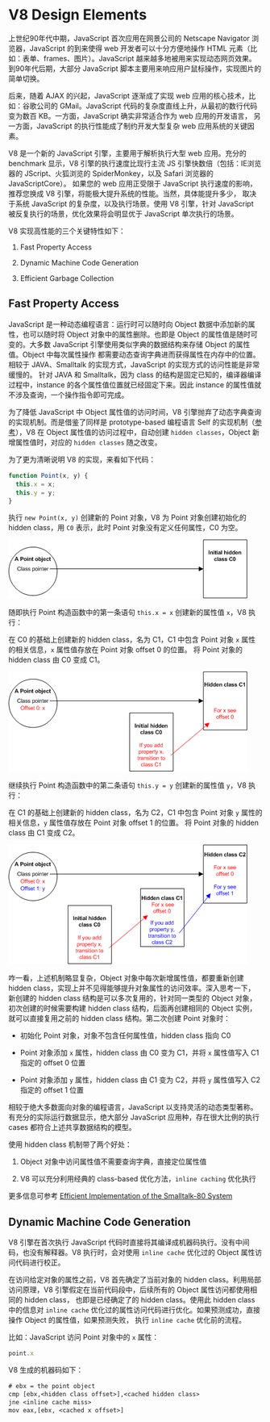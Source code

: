 # V8 Design Elements

上世纪90年代中期，JavaScript 首次应用在网景公司的 Netscape Navigator 浏览器，JavaScript 的到来使得 web
开发者可以十分方便地操作 HTML 元素（比如：表单、frames、图片）。JavaScript 越来越多地被用来实现动态网页效果。
到90年代后期，大部分 JavaScript 脚本主要用来响应用户鼠标操作，实现图片的简单切换。

后来，随着 AJAX 的兴起，JavaScript 逐渐成了实现 web 应用的核心技术，比如：谷歌公司的 GMail。JavaScript
代码的复杂度直线上升，从最初的数行代码变为数百 KB。一方面，JavaScript 确实非常适合作为 web 应用的开发语言，
另一方面，JavaScript 的执行性能成了制约开发大型复杂 web 应用系统的关键因素。

V8 是一个新的 JavaScript 引擎，主要用于解析执行大型 web 应用。充分的 benchmark 显示，V8 引擎的执行速度比现行主流
JS 引擎快数倍（包括：IE浏览器的 JScript、火狐浏览的 SpiderMonkey，以及 Safari 浏览器的 JavaScriptCore）。
如果您的 web 应用正受限于 JavaScript 执行速度的影响，推荐您换成 V8 引擎，将能极大提升系统的性能。当然，具体能提升多少，
取决于系统 JavaScript 的复杂度，以及执行场景。使用 V8 引擎，针对 JavaScript 被反复执行的场景，优化效果将会明显优于
JavaScript 单次执行的场景。

V8 实现高性能的三个关键特性如下：

1. Fast Property Access

2. Dynamic Machine Code Generation

3. Efficient Garbage Collection

## Fast Property Access

JavaScript 是一种动态编程语言：运行时可以随时向 Object 数据中添加新的属性，也可以随时将 Object 对象中的属性删除。也即是
Object 的属性值是随时可变的。大多数 JavaScript 引擎使用类似字典的数据结构来存储 Object 的属性值。Object 中每次属性操作
都需要动态查询字典进而获得属性在内存中的位置。相较于 JAVA、Smalltalk 的实现方式，JavaScript 的实现方式的访问性能是非常缓慢的。
针对 JAVA 和 Smalltalk，因为 class 的结构是固定已知的，编译器编译过程中，instance 的各个属性值位置就已经固定下来。因此
instance 的属性值就不涉及查询，一个操作指令即可完成。

为了降低 JavaScript 中 Object 属性值的访问时间，V8 引擎抛弃了动态字典查询的实现机制。而是借鉴了同样是 prototype-based
编程语言 Self 的实现机制（[参考](http://research.sun.com/self/papers/implementation.html)），V8 在 Object
属性值的访问过程中，自动创建 `hidden classes`，Object 新增属性值时，对应的 `hidden classes` 随之改变。

为了更为清晰说明 V8 的实现，来看如下代码：

```js
function Point(x, y) {
  this.x = x;
  this.y = y;
}
```

执行 `new Point(x, y)` 创建新的 Point 对象，V8 为 Point 对象创建初始化的 hidden class，用 `C0` 表示，此时 Point
对象没有定义任何属性，C0 为空。

![C0](./img/map_trans_a.png)

随即执行 Point 构造函数中的第一条语句 `this.x = x` 创建新的属性值 `x`，V8 执行：

在 C0 的基础上创建新的 hidden class，名为 C1，C1 中包含 Point 对象 `x` 属性的相关信息，`x` 属性值存放在 Point 对象 offset 0 的位置。
将 Point 对象的 hidden class 由 C0 变成 C1。

![C1](./img/map_trans_b.png)

继续执行 Point 构造函数中的第二条语句 `this.y = y` 创建新的属性值 `y`，V8 执行：

在 C1 的基础上创建新的 hidden class，名为 C2，C1 中包含 Point 对象 `y` 属性的相关信息，`y` 属性值存放在 Point 对象 offset 1 的位置。
将 Point 对象的 hidden class 由 C1 变成 C2。

![C2](./img/map_trans_c.png)

咋一看，上述机制略显复杂，Object 对象中每次新增属性值，都要重新创建 hidden class，实现上并不见得能够提升对象属性的访问效率。深入思考一下，
新创建的 hidden class 结构是可以多次复用的，针对同一类型的 Object 对象，初次创建的时候需要构建 hidden class 结构，后面再创建相同的 Object
实例，就可以直接复用之前的 hidden class 结构。第二次创建 Point 对象时：

* 初始化 Point 对象，对象不包含任何属性值，hidden class 指向 C0

* Point 对象添加 `x` 属性，hidden class 由 C0 变为 C1，并将 `x` 属性值写入 C1 指定的 offset 0 位置

* Point 对象添加 `y` 属性，hidden class 由 C1 变为 C2，并将 `y` 属性值写入 C2 指定的 offset 1 位置

相较于绝大多数面向对象的编程语言，JavaScript 以支持灵活的动态类型著称。有充分的实际运行数据显示，绝大部分 JavaScript 应用种，存在很大比例的执行
cases 都符合上述共享数据结构的模型。

使用 hidden class 机制带了两个好处：

1. Object 对象中访问属性值不需要查询字典，直接定位属性值

2. V8 可以充分利用经典的 class-based 优化方法，`inline caching` 优化执行

更多信息可参考 [Efficient Implementation of the Smalltalk-80 System](http://portal.acm.org/citation.cfm?id=800017.800542)

## Dynamic Machine Code Generation

V8 引擎在首次执行 JavaScript 代码时直接将其编译成机器码执行。没有中间码，也没有解释器。V8 执行时，会对使用 `inline cache` 优化过的 Object 属性访问代码进行校正。

在访问给定对象的属性之前，V8 首先确定了当前对象的 hidden class。利用局部访问原理，V8 引擎假定在当前代码段中，后续所有的 Object 属性访问都使用相同的 hidden class，
也即是已经确定了的 hidden class。使用此 hidden class 中的信息对 `inline cache` 优化过的属性访问代码进行优化。如果预测成功，直接操作 Object 的属性值，如果预测失败，
执行 `inline cache` 优化前的流程。

比如：JavaScript 访问 Point 对象中的 `x` 属性：

```js
point.x
```

V8 生成的机器码如下：

```assembly
# ebx = the point object
cmp [ebx,<hidden class offset>],<cached hidden class>
jne <inline cache miss>
mov eax,[ebx, <cached x offset>]
```


